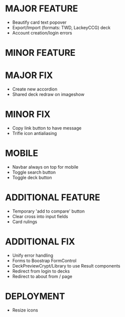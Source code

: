 # MAJOR FEATURE
* Beautify card text popover
* Export/Import (formats: TWD, LackeyCCG) deck
* Account creation/login errors

# MINOR FEATURE

# MAJOR FIX
* Create new accordion
* Shared deck redraw on imageshow

# MINOR FIX
* Copy link button to have message
* Trifle icon antialiasing

# MOBILE
* Navbar always on top for mobile
* Toggle search button
* Toggle deck button

# ADDITIONAL FEATURE
* Temporary 'add to compare' button
* Clear cross into input fields
* Card rulings

# ADDITIONAL FIX
* Unify error handling
* Forms to Boostrap FormControl
* DeckPreviewCrypt/Library to use Result components
* Redirect from login to decks
* Redirect to about from / page

# DEPLOYMENT
* Resize icons
